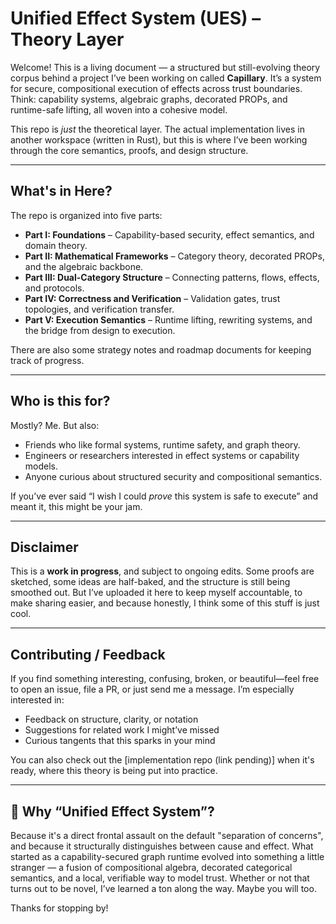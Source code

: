 # Unified Effect System (UES) – Theory Layer

Welcome! This is a living document — a structured but still-evolving theory corpus behind a project I’ve been working on called **Capillary**. It’s a system for secure, compositional execution of effects across trust boundaries. Think: capability systems, algebraic graphs, decorated PROPs, and runtime-safe lifting, all woven into a cohesive model.

This repo is *just* the theoretical layer. The actual implementation lives in another workspace (written in Rust), but this is where I’ve been working through the core semantics, proofs, and design structure.

---

## What's in Here?

The repo is organized into five parts:

- **Part I: Foundations** – Capability-based security, effect semantics, and domain theory.
- **Part II: Mathematical Frameworks** – Category theory, decorated PROPs, and the algebraic backbone.
- **Part III: Dual-Category Structure** – Connecting patterns, flows, effects, and protocols.
- **Part IV: Correctness and Verification** – Validation gates, trust topologies, and verification transfer.
- **Part V: Execution Semantics** – Runtime lifting, rewriting systems, and the bridge from design to execution.

There are also some strategy notes and roadmap documents for keeping track of progress.

---

## Who is this for?

Mostly? Me. But also:

- Friends who like formal systems, runtime safety, and graph theory.
- Engineers or researchers interested in effect systems or capability models.
- Anyone curious about structured security and compositional semantics.

If you’ve ever said “I wish I could *prove* this system is safe to execute” and meant it, this might be your jam.

---

##  Disclaimer

This is a **work in progress**, and subject to ongoing edits. Some proofs are sketched, some ideas are half-baked, and the structure is still being smoothed out. But I’ve uploaded it here to keep myself accountable, to make sharing easier, and because honestly, I think some of this stuff is just cool.

---

## Contributing / Feedback

If you find something interesting, confusing, broken, or beautiful—feel free to open an issue, file a PR, or just send me a message. I’m especially interested in:

- Feedback on structure, clarity, or notation
- Suggestions for related work I might’ve missed
- Curious tangents that this sparks in your mind

You can also check out the [implementation repo (link pending)] when it's ready, where this theory is being put into practice.

---

## 💬 Why “Unified Effect System”?

Because it's a direct frontal assault on the default "separation of concerns", and because it structurally distinguishes between cause and effect. What started as a capability-secured graph runtime evolved into something a little stranger — a fusion of compositional algebra, decorated categorical semantics, and a local, verifiable way to model trust. Whether or not that turns out to be novel, I’ve learned a ton along the way. Maybe you will too.

Thanks for stopping by!
